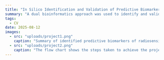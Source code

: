 ```yaml
---
title: "In Silico Identification and Validation of Predictive Biomarkers of Radiosensitivity in Head and Neck Cancer"
summary: "A dual bioinformatics approach was used to identify and validate cancer biomarkers. Literature-based candidates underwent in-silico profiling and TCGA-HNC validation. Separately, GEO-derived radioresistant genes in HPV-negative HNC were assessed via survival analysis using multiple tools for robustness."
tags:
  - CV
date: 2025-08-12
images:
  - src: "uploads/project1.png"
    caption: "Summary of identified predictive biomarkers of radiosensitivity in HNSCC and their mechanism of action"
  - src: "uploads/project2.png"
    caption: "The flow chart shows the steps taken to achieve the project."
---
```


